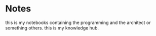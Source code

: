 # Notes

this is my notebooks containing the programming and the architect or something others.
this is my knowledge hub.
